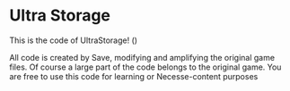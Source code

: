 # Ultra Storage
This is the code of UltraStorage! ()

All code is created by Save, modifying and amplifying the original game files. Of course a large part of the code belongs to the original game. You are free to use this code for learning or Necesse-content purposes
